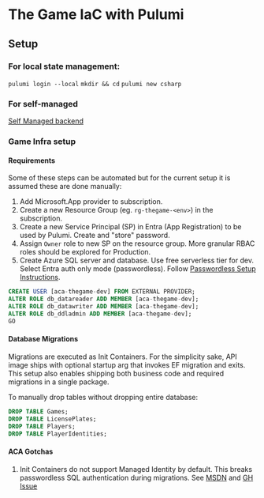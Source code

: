 # The Game IaC with Pulumi

## Setup
### For local state management:
`pulumi login --local`
`mkdir && cd`
`pulumi new csharp`

### For self-managed
[Self Managed backend](https://www.pulumi.com/docs/concepts/state/#using-a-self-managed-backend)

### Game Infra setup
#### Requirements
Some of these steps can be automated but for the current setup it is assumed these are done manually:
1. Add Microsoft.App provider to subscription.
1. Create a new Resource Group (eg. `rg-thegame-<env>`) in the subscription.
1. Create a new Service Principal (SP) in Entra (App Registration) to be used by Pulumi. Create and "store" password.
1. Assign `Owner` role to new SP on the resource group. More granular RBAC roles should be explored for Production.
1. Create Azure SQL server and database. Use free serverless tier for dev. Select Entra auth only mode (passwordless). Follow [Passwordless Setup Instructions](https://learn.microsoft.com/en-us/azure/azure-sql/database/azure-sql-dotnet-quickstart?view=azuresql&tabs=visual-studio%2Cpasswordless%2Cservice-connector%2Cportal).

```sql
CREATE USER [aca-thegame-dev] FROM EXTERNAL PROVIDER;
ALTER ROLE db_datareader ADD MEMBER [aca-thegame-dev];
ALTER ROLE db_datawriter ADD MEMBER [aca-thegame-dev];
ALTER ROLE db_ddladmin ADD MEMBER [aca-thegame-dev];
GO
```

#### Database Migrations
Migrations are executed as Init Containers. For the simplicity sake, API image ships with optional startup arg that
invokes EF migration and exits. This setup also enables shipping both business code and required migrations in a single package.

To manually drop tables without dropping entire database:
```sql
DROP TABLE Games;
DROP TABLE LicensePlates;
DROP TABLE Players;
DROP TABLE PlayerIdentities;
```

#### ACA Gotchas
1. Init Containers do not support Managed Identity by default. This breaks passwordless SQL authentication during migrations. See [MSDN](https://learn.microsoft.com/en-us/azure/container-apps/managed-identity?tabs=portal%2Cdotnet#control-managed-identity-availability) and [GH Issue](https://github.com/microsoft/azure-container-apps/issues/807)